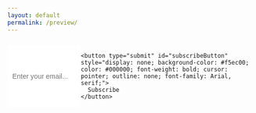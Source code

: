 ```yaml
---
layout: default
permalink: /preview/
---
```


<form action="https://buttondown.com/api/emails/embed-subscribe/TacticsJournal" 
      method="post" 
      target="_blank" 
      style="display: flex; flex-direction: column; font-family: Helvetica, sans-serif; padding-top: 10px; padding-bottom: 20px;">

  <div style="display: flex; overflow: hidden;">
    <input type="email" name="email" id="email" placeholder="Enter your email..." required 
           style="flex: 1; padding: 10px; font-size: 14px; border: none; outline: none; max-width: 150px;">
    
    <button type="submit" id="subscribeButton" style="display: none; background-color: #f5ec00; color: #000000; font-weight: bold; cursor: pointer; outline: none; font-family: Arial, serif;">
      Subscribe
    </button>
  </div>
</form>

<script>
  document.getElementById("email").addEventListener("input", function() {
    let button = document.getElementById("subscribeButton");
    if (this.value.trim() !== "") {
      button.style.display = "block";
    } else {
      button.style.display = "none";
    }
  });
</script>